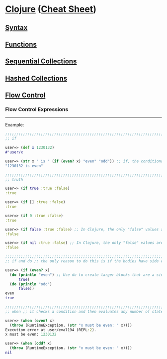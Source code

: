 # <a href="./README.md">Clojure</a> (<a href="https://clojure.org/api/cheatsheet">Cheat Sheet</a>)

## <a href="./Syntax.md">Syntax</a>

## <a href="./Functions.md">Functions</a>

## <a href="./Sequential_Collections.md">Sequential Collections</a>

## <a href="./Hashed_Collections.md">Hashed Collections</a>

## <a href="./Flow_Control.md">Flow Control</a>

### Flow Control Expressions

<hr>

Example:
```Clojure
;;;;;;;;;;;;;;;;;;;;;;;;;;;;;;;;;;;;;;;;;;;;;;;;;;;;;;;;;;;;;;;;;;;;;;;;;;;;;;;;;
;; if

user=> (def x 1230132)
#'user/x

user=> (str x " is " (if (even? x) "even" "odd")) ;; if, the conditional expression
"1230132 is even"

;;;;;;;;;;;;;;;;;;;;;;;;;;;;;;;;;;;;;;;;;;;;;;;;;;;;;;;;;;;;;;;;;;;;;;;;;;;;;;;;;
;; truth

user=> (if true :true :false)
:true

user=> (if [] :true :false)
:true

user=> (if 0 :true :false)
:true

user=> (if false :true :false) ;; In Clojure, the only "false" values are false and nil 
:false

user=> (if nil :true :false) ;; In Clojure, the only "false" values are false and nil 
:false

;;;;;;;;;;;;;;;;;;;;;;;;;;;;;;;;;;;;;;;;;;;;;;;;;;;;;;;;;;;;;;;;;;;;;;;;;;;;;;;;;
;; if and do ;; the only reason to do this is if the bodies have side effects

user=> (if (even? x)
  (do (println "even") ;; Use do to create larger blocks that are a single expression.
      true)
  (do (println "odd")
      false))
even
true

;;;;;;;;;;;;;;;;;;;;;;;;;;;;;;;;;;;;;;;;;;;;;;;;;;;;;;;;;;;;;;;;;;;;;;;;;;;;;;;;;
;; when ;; it checks a condition and then evaluates any number of statements as a body (so no do is required). ;; The value of the last expression is returned. If the condition is false, nil is returned.

user=> (when (even? x)
  (throw (RuntimeException. (str "x must be even: " x))))
Execution error at user/eval194 (REPL:2).
x must be even: 1230132

user=> (when (odd? x)
  (throw (RuntimeException. (str "x must be even: " x))))
nil
```
